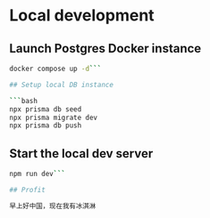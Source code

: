 # Local development

## Launch Postgres Docker instance

```bash
docker compose up -d```

## Setup local DB instance

```bash
npx prisma db seed
npx prisma migrate dev
npx prisma db push
```

## Start the local dev server

```bash
npm run dev```

## Profit

早上好中国，现在我有冰淇淋

